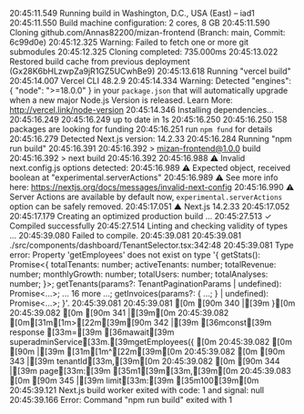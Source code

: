 20:45:11.549 Running build in Washington, D.C., USA (East) – iad1
20:45:11.550 Build machine configuration: 2 cores, 8 GB
20:45:11.590 Cloning github.com/Annas82200/mizan-frontend (Branch: main, Commit: 6c99d0e)
20:45:12.325 Warning: Failed to fetch one or more git submodules
20:45:12.325 Cloning completed: 735.000ms
20:45:13.022 Restored build cache from previous deployment (Gx28K6bHLzwpZa9jR1GZ5UCwhBe9)
20:45:13.618 Running "vercel build"
20:45:14.007 Vercel CLI 48.2.9
20:45:14.334 Warning: Detected "engines": { "node": ">=18.0.0" } in your `package.json` that will automatically upgrade when a new major Node.js Version is released. Learn More: http://vercel.link/node-version
20:45:14.346 Installing dependencies...
20:45:16.249 
20:45:16.249 up to date in 1s
20:45:16.250 
20:45:16.250 158 packages are looking for funding
20:45:16.251   run `npm fund` for details
20:45:16.279 Detected Next.js version: 14.2.33
20:45:16.284 Running "npm run build"
20:45:16.391 
20:45:16.392 > mizan-frontend@1.0.0 build
20:45:16.392 > next build
20:45:16.392 
20:45:16.988  ⚠ Invalid next.config.js options detected: 
20:45:16.989  ⚠     Expected object, received boolean at "experimental.serverActions"
20:45:16.989  ⚠ See more info here: https://nextjs.org/docs/messages/invalid-next-config
20:45:16.990  ⚠ Server Actions are available by default now, `experimental.serverActions` option can be safely removed.
20:45:17.051   ▲ Next.js 14.2.33
20:45:17.052 
20:45:17.179    Creating an optimized production build ...
20:45:27.513  ✓ Compiled successfully
20:45:27.514    Linting and checking validity of types ...
20:45:39.080 Failed to compile.
20:45:39.081 
20:45:39.081 ./src/components/dashboard/TenantSelector.tsx:342:48
20:45:39.081 Type error: Property 'getEmployees' does not exist on type '{ getStats(): Promise<{ totalTenants: number; activeTenants: number; totalRevenue: number; monthlyGrowth: number; totalUsers: number; totalAnalyses: number; }>; getTenants(params?: TenantPaginationParams | undefined): Promise<...>; ... 16 more ...; getInvoices(params?: { ...; } | undefined): Promise<...>; }'.
20:45:39.081 
20:45:39.081 [0m [90m 340 |[39m       }[0m
20:45:39.082 [0m [90m 341 |[39m[0m
20:45:39.082 [0m[31m[1m>[22m[39m[90m 342 |[39m       [36mconst[39m response [33m=[39m [36mawait[39m superadminService[33m.[39mgetEmployees({ [0m
20:45:39.082 [0m [90m     |[39m                                                [31m[1m^[22m[39m[0m
20:45:39.082 [0m [90m 343 |[39m         tenantId[33m,[39m[0m
20:45:39.082 [0m [90m 344 |[39m         page[33m:[39m [35m1[39m[33m,[39m[0m
20:45:39.083 [0m [90m 345 |[39m         limit[33m:[39m [35m100[39m[0m
20:45:39.121 Next.js build worker exited with code: 1 and signal: null
20:45:39.166 Error: Command "npm run build" exited with 1